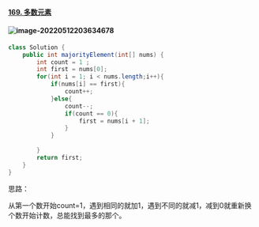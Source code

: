 #### [169. 多数元素](https://leetcode.cn/problems/majority-element/)



#### ![image-20220512203634678](C:\Users\admin\AppData\Roaming\Typora\typora-user-images\image-20220512203634678.png)



```java
class Solution {
    public int majorityElement(int[] nums) {
        int count = 1 ;
        int first = nums[0];
        for(int i = 1; i < nums.length;i++){
            if(nums[i] == first){
                count++;
            }else{
                count--;
                if(count == 0){
                    first = nums[i + 1];
                }
            }
            
        }
        return first;
    }
}
```



思路：

从第一个数开始count=1，遇到相同的就加1，遇到不同的就减1，减到0就重新换个数开始计数，总能找到最多的那个。